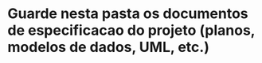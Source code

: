 # Guarde nesta pasta os documentos de especificacao do projeto (planos, modelos de dados, UML, etc.)
